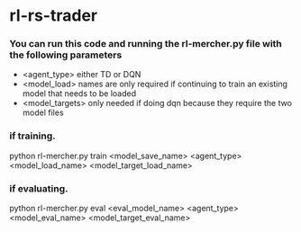 # rl-rs-trader

### You can run this code and running the rl-mercher.py file with the following parameters
 - <agent_type> either TD or DQN
 - <model_load> names are only required if continuing to train an existing model that needs to be loaded
 - <model_targets> only needed if doing dqn because they require the two model files

### if training. 
python rl-mercher.py train <model_save_name> <agent_type> <model_load_name> <model_target_load_name>

### if evaluating.
 python rl-mercher.py eval <eval_model_name> <agent_type> <model_eval_name> <model_target_eval_name>
